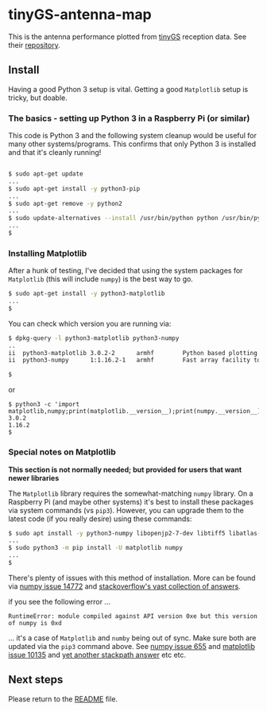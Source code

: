 # tinyGS-antenna-map
This is the antenna performance plotted from [tinyGS](https://tinygs.com) reception data. See their [repository](https://github.com/G4lile0/tinyGS).

## Install

Having a good Python 3 setup is vital. Getting a good `Matplotlib` setup is tricky, but doable.

### The basics - setting up Python 3 in a Raspberry Pi (or similar)

This code is Python 3 and the following system cleanup would be useful for many other systems/programs. This confirms that only Python 3 is installed and that it's cleanly running!

``` bash

$ sudo apt-get update
...
$ sudo apt-get install -y python3-pip
...
$ sudo apt-get remove -y python2
...
$ sudo update-alternatives --install /usr/bin/python python /usr/bin/python3 10
...
$
```

### Installing Matplotlib

After a hunk of testing, I've decided that using the system packages for `Matplotlib` (this will include `numpy`) is the best way to go.

```bash
$ sudo apt-get install -y python3-matplotlib
...
$
```

You can check which version you are running via:

```bash
$ dpkg-query -l python3-matplotlib python3-numpy
..
ii  python3-matplotlib 3.0.2-2      armhf        Python based plotting system in a style similar to Matlab (Python 3)
ii  python3-numpy      1:1.16.2-1   armhf        Fast array facility to the Python 3 language

$
```
or
```
$ python3 -c 'import matplotlib,numpy;print(matplotlib.__version__);print(numpy.__version__)'
3.0.2
1.16.2
$
```

### Special notes on Matplotlib

**This section is not normally needed; but provided for users that want newer libraries**

The `Matplotlib` library requires the somewhat-matching `numpy` library.
On a Raspberry Pi (and maybe other systems) it's best to install these packages via system commands (vs `pip3`).
However, you can upgrade them to the latest code (if you really desire) using these commands:

```bash
$ sudo apt install -y python3-numpy libopenjp2-7-dev libtiff5 libatlas-base-dev
...
$ sudo python3 -m pip install -U matplotlib numpy
...
$
```

There's plenty of issues with this method of installation. More can be found via [numpy issue 14772](https://github.com/numpy/numpy/issues/14772) and [stackoverflow's vast collection of answers](https://stackoverflow.com/questions/48012582/pillow-libopenjp2-so-7-cannot-open-shared-object-file-no-such-file-or-directo).

if you see the following error ...
```
RuntimeError: module compiled against API version 0xe but this version of numpy is 0xd
```
... it's a case of `Matplotlib` and `numby` being out of sync. Make sure both are updated via the `pip3` command above.
See [numpy issue 655](https://github.com/numpy/numpy/issues/655) and [matplotlib issue 10135](https://github.com/matplotlib/matplotlib/issues/10135) and [yet another stackpath answer]( https://stackoverflow.com/questions/48054531/runtimeerror-module-compiled-against-api-version-0xc-but-this-version-of-numpy) etc etc.

## Next steps

Please return to the [README](/README.md) file.
